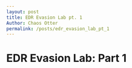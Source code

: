 ```yaml
---
layout: post
title: EDR Evasion Lab pt. 1
Author: Chaos Otter
permalink: /posts/edr_evasion_lab_pt_1
---
```


# EDR Evasion Lab: Part 1

